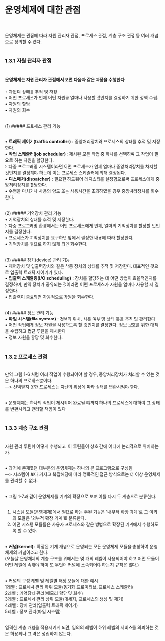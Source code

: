 # 운영체제에 대한 관점<br><br>

운영체제는 관점에 따라 자원 관리자 관점, 프로세스 관점, 계층 구조 관점 등 여러 개념으로 정의할 수 있다.<br><br>

### 1.3.1 자원 관리자 관점<br><br>

#### 운영체제는 자원 관리자 관점에서 보면 다음과 같은 과정을 수행한다<br>
• 자원의 상태를 추적 및 저장<br>
• 어떤 프로세스가 언제 어떤 자원을 얼마나 사용할 것인지를 결정하기 위한 정책 수립.<br>
• 자원의 할당<br>
• 자원의 회수<br><br>

(1) ##### 프로세스 관리 기능<br><br>

• **트래픽 제어기(traffic controller)** : 중앙처리장치와 프로세스의 상태를 추적 및 저장한다.<br>
• **작업 스케쥴러(job scheduler)** : 제시된 모든 작업 중 하나를 선택하여 그 작업이 필요로 하는 자원을 할당한다.<br>
  ⁙다중 프로그래밍 시스템이라면 어떤 프로세스가 언제 얼마나 중앙처리장치를 차지할 것인지를 결정해야 하는데 이는 프로세스 스케쥴러에 의해 결정된다.<br>
• **디스패처(dispatcher)** : 필요한 하드웨어 레지스터를 설정함으로써 프로세스에게 중앙처리장치를 할당한다.<br>
• 수행을 마치거나 사용의 양도 또는 사용시간을 초과하였을 경우 중앙처리장치를 회수한다.<br><br>

(2) ##### 기억장치 관리 기능<br>
• 기억장치의 상태를 추적 및 저장한다.<br>
 ⁙다중 프로그래밍 환경에서는 어떤 프로세스에게 언제, 얼마의 기억장치를 할당할 덧인지를 결정한다.<br>
• 프로세스가 기억장치를 요구하면 앞에서 결정한 내용에 따라 할당한다.<br>
• 기억장치를 필요로 하지 않게 되면 회수한다.<br><br>

(3) ##### 장치(device) 관리 기능<br>
• 제어장치 및 입출력장치와 같은 각종 장치의 상태를 추적 및 저장한다. 대표적인 것으로 입출력 트래픽 제어기가 있다.<br>
• **입출력 스케쥴링(I/O scheduling)** : 장치를 할당하는 데 어떤 방법이 효율적인지를 결정하며, 만약 장치가 공유되는 것이라면 어떤 프로세스가 자원을 얼마나 사용할 지 결정한다.<br>
• 입출력이 종료되면 자동적으로 자원을 회수한다.<br><br>

(4) ##### 정보 관리 기능<br>
• **파일 시스템(file system)** : 정보의 위치, 사용 여부 및 상태 등을 추적 및 관리한다.<br>
• 어떤 작업에게 정보 자원을 사용하도록 할 것인지를 결정한다. 정보 보호를 위한 대책을 수립하고 **접근** 루틴을 제시한다.<br>
• 정보 자원을 할당 및 회수한다.<br><br>

### 1.3.2 프로세스 관점<br><br>

만약 그림 1-6 처럼 여러 작업이 수행되어야 할 경우, 중앙처리장치가 처리할 수 있는 것은 하나의 프로세스뿐이다.<br>
--> 선택받지 못한 프로세스는 자신의 위상에 따라 상태를 변환시켜야 한다.<br><br>

• 운영체제는 하나의 작업이 제시되어 완료될 떄까지 하나의 프로세스에 대하여 그 상태를 변환시키고 관리할 책임이 있다.<br><br>

### 1.3.3 계층 구조 관점<br><br>

자원 관리 루틴이 어떻게 수행되고, 이 루틴들이 상호 간에 어디에 논리적으로 위치하는가.<br><br>

• 과거에 존재했던 대부분의 운영체제는 하나의 큰 프로그램으로 구성됨<br>
--> 시스템이 보다 커지고 복잡해짐에 따라 맹목적인 접근 방식으로는 더 이상 운영체제를 관리할 수 없다.<br><br>

• 그림 1-7과 같이 운영체제를 기계의 확장으로 보며 이를 다시 두 계층으로 분류한다.<br><br>

1. 시스템 모듈(운영체제)에서 필요로 하는 주된 기능은 '내부적 확장 기계'로 그 이외의 모듈은 '외부적 확장 기계'로 분류한다.<br>
2. 어떤 시스템 모듈들은 사용자 프로세스와 같은 방법으로 확장된 기계에서 수행하도록 할 수 있다.<br><br>

• **커널(kernel)** : 확장된 기계 개념으로 운영되는 모든 운영체제 모듈을 총칭하여 운영체제의 커널이라고 한다.<br>
(오늘날 운영체제의 계층 구조를 위해서는 몇 개의 레벨이 사용되어야 하고 어떤 모듈이 어떤 레벨에 속해야 하며 또 무엇이 커널에 소속되어야 하는지 규칙은 없다.)<br><br>

• 커널의 구성 레벨 및 레벨별 해당 모듈에 대한 예시<br>
1레벨 : 프로세서 관리 하위 모듈(동기화 프로미티브, 프로세스 스케쥴러)<br>
2레벨 : 기억장치 관리(메모리 할당 및 회수)<br>
3레벨 : 프로세서 관리 상위 모듈(메세지, 프로세스의 생성 및 제거)<br>
4레벨 : 장치 관리(입출력 트래픽 제어기)<br>
5레벨 : 정보 관리(파일 시스템)<br><br>

엄격한 계층 개념을 적용시키게 되면, 임의의 레벨이 하위 레벨의 서비스를 의뢰하는 것은 허용되나 그 역은 성립하지 않는다.
